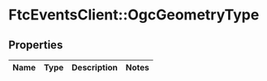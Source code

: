 # FtcEventsClient::OgcGeometryType

## Properties
Name | Type | Description | Notes
------------ | ------------- | ------------- | -------------

